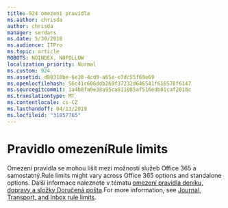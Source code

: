 ```yaml
---
title: 924 omezení pravidla
ms.author: chrisda
author: chrisda
manager: serdars
ms.date: 5/30/2018
ms.audience: ITPro
ms.topic: article
ROBOTS: NOINDEX, NOFOLLOW
localization_priority: Normal
ms.custom: 924
ms.assetid: d80318be-6e30-4cd9-a65e-e7dc55f69e69
ms.openlocfilehash: 56c41c606ddb269f37232d646541f616578f6147
ms.sourcegitcommit: 1a4b8fa9e38a95ca811085af516edb81caf2018c
ms.translationtype: MT
ms.contentlocale: cs-CZ
ms.lasthandoff: 04/13/2019
ms.locfileid: "31857765"
---
```

# <a name="rule-limits"></a><span data-ttu-id="513fc-102">Pravidlo omezení</span><span class="sxs-lookup"><span data-stu-id="513fc-102">Rule limits</span></span>

<span data-ttu-id="513fc-103">Omezení pravidla se mohou lišit mezi možností služeb Office 365 a samostatný.</span><span class="sxs-lookup"><span data-stu-id="513fc-103">Rule limits might vary across Office 365 options and standalone options.</span></span> <span data-ttu-id="513fc-104">Další informace naleznete v tématu [omezení pravidla deníku, dopravy a složky Doručená pošta](https://technet.microsoft.com/library/exchange-online-limits.aspx).</span><span class="sxs-lookup"><span data-stu-id="513fc-104">For more information, see [Journal, Transport, and Inbox rule limits](https://technet.microsoft.com/library/exchange-online-limits.aspx).</span></span>
